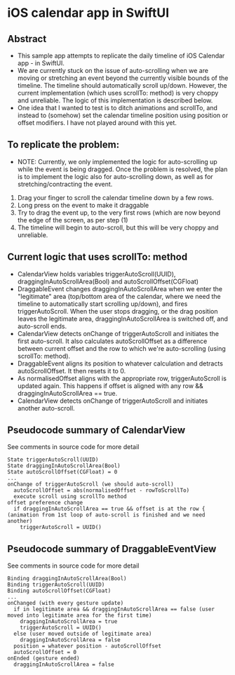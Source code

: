 # iOS calendar app in SwiftUI

## Abstract
- This sample app attempts to replicate the daily timeline of iOS Calendar app - in SwiftUI.
- We are currently stuck on the issue of auto-scrolling when we are moving or stretching an event beyond the currently visible bounds of the timeline. The timeline should automatically scroll up/down. However, the current implementation (which uses scrollTo: method) is very choppy and unreliable. The logic of this implementation is described below.
- One idea that I wanted to test is to ditch animations and scrollTo, and instead to (somehow) set the calendar timeline position using position or offset modifiers. I have not played around with this yet.

## To replicate the problem:
- NOTE: Currently, we only implemented the logic for auto-scrolling up while the event is being dragged. Once the problem is resolved, the plan is to implement the logic also for auto-scrolling down, as well as for stretching/contracting the event.
 1) Drag your finger to scroll the calendar timeline down by a few rows.
 2) Long press on the event to make it draggable
 3) Try to drag the event up, to the very first rows (which are now beyond the edge of the screen, as per step (1)
 4) The timeline will begin to auto-scroll, but this will be very choppy and unreliable.

## Current logic that uses scrollTo: method
 - CalendarView holds variables triggerAutoScroll(UUID), draggingInAutoScrollArea(Bool) and autoScrollOffset(CGFloat)
 - DraggableEvent changes draggingInAutoScrollArea when we enter the "legitimate" area (top/bottom area of the calendar, where we need the timeline to automatically start scrolling up/down), and fires triggerAutoScroll. When the user stops dragging, or the drag position leaves the legitimate area, draggingInAutoScrollArea is switched off, and auto-scroll ends.
 - CalendarView detects onChange of triggerAutoScroll and initiates the first auto-scroll. It also calculates autoScrollOffset as a difference between current offset and the row to which we're auto-scrolling (using scrollTo: method).
 - DraggableEvent aligns its position to whatever calculation and detracts autoScrollOffset. It then resets it to 0.
 - As normalisedOffset aligns with the appropriate row, triggerAutoScroll is updated again. This happens if offset is aligned with any row && draggingInAutoScrollArea == true.
 - CalendarView detects onChange of triggerAutoScroll and initiates another auto-scroll.
 
## Pseudocode summary of CalendarView
See comments in source code for more detail
```
State triggerAutoScroll(UUID)
State draggingInAutoScrollArea(Bool)
State autoScrollOffset(CGFloat) = 0
...
onChange of triggerAutoScroll (we should auto-scroll)
  autoScrollOffset = abs(normalisedOffset - rowToScrollTo)
  execute scroll using scrollTo method
offset preference change
  if draggingInAutoScrollArea == true && offset is at the row { (animation from 1st loop of auto-scroll is finished and we need another)
    triggerAutoScroll = UUID()
```

## Pseudocode summary of DraggableEventView
See comments in source code for more detail
```
Binding draggingInAutoScrollArea(Bool)
Binding triggerAutoScroll(UUID)
Binding autoScrollOffset(CGFloat)
...
onChanged (with every gesture update)
  if in legitimate area && draggingInAutoScrollArea == false (user moved into legitimate area for the first time)
    draggingInAutoScrollArea = true
    triggerAutoScroll = UUID()
  else (user moved outside of legitimate area)
    draggingInAutoScrollArea = false
  position = whatever position - autoScrollOffset
  autoScrollOffset = 0
onEnded (gesture ended)
  draggingInAutoScrollArea = false
```

